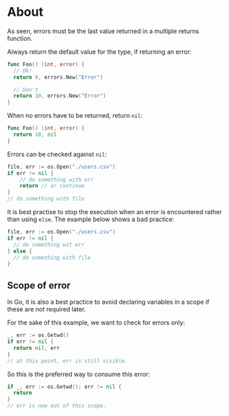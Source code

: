 # About

As seen, errors must be the last value returned in a multiple returns function.

Always return the default value for the type, if returning an error:

```go
func Foo() (int, error) {
  // Ok!
  return 0, errors.New("Error")

  // Don't
  return 10, errors.New("Error")
}
```

When no errors have to be returned, return `nil`:

```go
func Foo() (int, error) {
  return 10, nil
}
```

Errors can be checked against `nil`:

```go
file, err := os.Open("./users.csv")
if err != nil {
    // do something with err
    return // or continue
}
// do something with file
```

It is best practise to stop the execution when an error is encountered rather
than using `else`. The example below shows a bad practice:

```go
file, err := os.Open("./users.csv")
if err != nil {
  // do something wit err
} else {
  // do something with file
}
```

## Scope of error

In Go, it is also a best practice to avoid declaring variables in a scope if
these are not required later.

For the sake of this example, we want to check for errors only:

```go
_, err := os.Getwd()
if err != nil {
  return nil, err
}
// at this point, err is still visible.
```

So this is the preferred way to consume this error:

```go
if _, err := os.Getwd(); err != nil {
  return
}
// err is now out of this scope.
```
